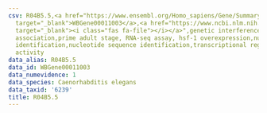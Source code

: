 ```yaml
---
csv: R04B5.5,<a href="https://www.ensembl.org/Homo_sapiens/Gene/Summary?db=core;g=WBGene00011003"
  target="_blank">WBGene00011003</a>,<a href="https://www.ncbi.nlm.nih.gov/pubmed/30894454"
  target="_blank"><i class="fas fa-file"></i></a>",genetic interference,functional
  association,prime adult stage, RNA-seq assay, hsf-1 overexpression,nucleotide sequence
  identification,nucleotide sequence identification,transcriptional regulation,up-regulates
  activity
data_alias: R04B5.5
data_id: WBGene00011003
data_numevidence: 1
data_species: Caenorhabditis elegans
data_taxid: '6239'
title: R04B5.5
---
```

